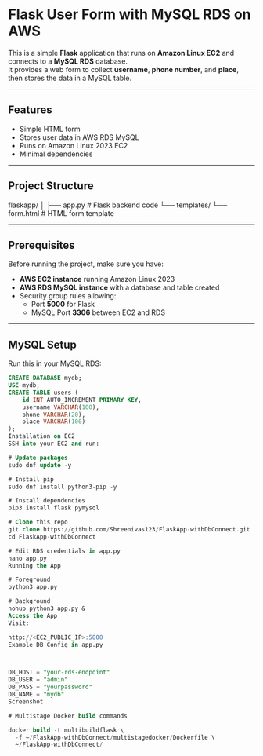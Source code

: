 # Flask User Form with MySQL RDS on AWS

This is a simple **Flask** application that runs on **Amazon Linux EC2** and connects to a **MySQL RDS** database.  
It provides a web form to collect **username**, **phone number**, and **place**, then stores the data in a MySQL table.

---

## Features
- Simple HTML form
- Stores user data in AWS RDS MySQL
- Runs on Amazon Linux 2023 EC2
- Minimal dependencies

---

## Project Structure
flaskapp/
│
├── app.py # Flask backend code
└── templates/
└── form.html # HTML form template

---

## Prerequisites
Before running the project, make sure you have:
- **AWS EC2 instance** running Amazon Linux 2023
- **AWS RDS MySQL instance** with a database and table created
- Security group rules allowing:
  - Port **5000** for Flask
  - MySQL Port **3306** between EC2 and RDS

---

## MySQL Setup
Run this in your MySQL RDS:
```sql
CREATE DATABASE mydb;
USE mydb;
CREATE TABLE users (
    id INT AUTO_INCREMENT PRIMARY KEY,
    username VARCHAR(100),
    phone VARCHAR(20),
    place VARCHAR(100)
);
Installation on EC2
SSH into your EC2 and run:

# Update packages
sudo dnf update -y

# Install pip
sudo dnf install python3-pip -y

# Install dependencies
pip3 install flask pymysql

# Clone this repo
git clone https://github.com/Shreenivas123/FlaskApp-withDbConnect.git
cd FlaskApp-withDbConnect

# Edit RDS credentials in app.py
nano app.py
Running the App

# Foreground
python3 app.py

# Background
nohup python3 app.py &
Access the App
Visit:

http://<EC2_PUBLIC_IP>:5000
Example DB Config in app.py



DB_HOST = "your-rds-endpoint"
DB_USER = "admin"
DB_PASS = "yourpassword"
DB_NAME = "mydb"
Screenshot

# Multistage Docker build commands

docker build -t multibuildflask \
  -f ~/FlaskApp-withDbConnect/multistagedocker/Dockerfile \
  ~/FlaskApp-withDbConnect/


